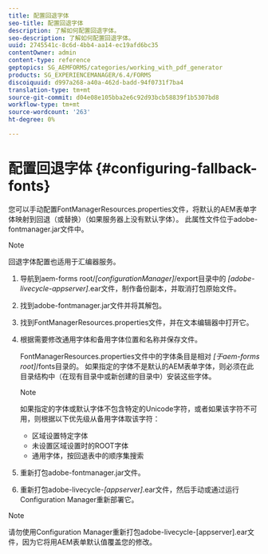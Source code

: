 ```yaml
---
title: 配置回退字体
seo-title: 配置回退字体
description: 了解如何配置回退字体。
seo-description: 了解如何配置回退字体。
uuid: 2745541c-8c6d-4bb4-aa14-ec19afd6bc35
contentOwner: admin
content-type: reference
geptopics: SG_AEMFORMS/categories/working_with_pdf_generator
products: SG_EXPERIENCEMANAGER/6.4/FORMS
discoiquuid: d997a268-a40a-462d-badd-94f0731f7ba4
translation-type: tm+mt
source-git-commit: d04e08e105bba2e6c92d93bcb58839f1b5307bd8
workflow-type: tm+mt
source-wordcount: '263'
ht-degree: 0%

---
```



# 配置回退字体 {#configuring-fallback-fonts}

您可以手动配置FontManagerResources.properties文件，将默认的AEM表单字体映射到回退（或替换）（如果服务器上没有默认字体）。 此属性文件位于adobe-fontmanager.jar文件中。

>[!NOTE]
>
>回退字体配置也适用于汇编器服务。

1. 导航到aem-forms root/*[configurationManager]*/export目录中的 *[adobe-livecycle-appserver]*.ear文件，制作备份副本，并取消打包原始文件。
1. 找到adobe-fontmanager.jar文件并将其解包。
1. 找到FontManagerResources.properties文件，并在文本编辑器中打开它。
1. 根据需要修改通用字体和备用字体位置和名称并保存文件。

   FontManagerResources.properties文件中的字体条目是相对 *[于aem-forms root]*/fonts目录的。 如果指定的字体不是默认的AEM表单字体，则必须在此目录结构中（在现有目录中或新创建的目录中）安装这些字体。

   >[!NOTE]
   >
   >如果指定的字体或默认字体不包含特定的Unicode字符，或者如果该字符不可用，则根据以下优先级从备用字体取该字符：

   * 区域设置特定字体
   * 未设置区域设置时的ROOT字体
   * 通用字体，按回退表中的顺序集搜索

1. 重新打包adobe-fontmanager.jar文件。
1. 重新打包adobe-livecycle-*[appserver]*.ear文件，然后手动或通过运行Configuration Manager重新部署它。

>[!NOTE]
>
>请勿使用Configuration Manager重新打包adobe-livecycle-[appserver].ear文件，因为它将用AEM表单默认值覆盖您的修改。

